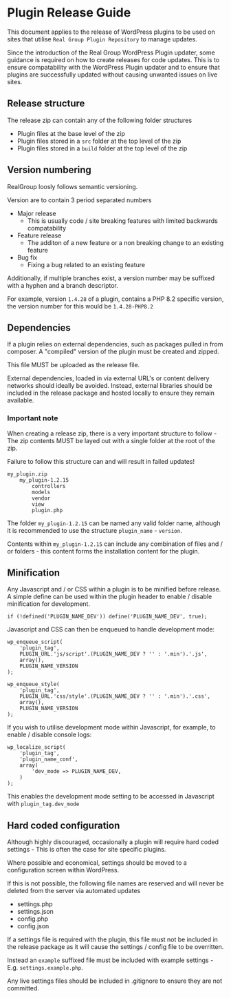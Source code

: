# Plugin Release Guide

This document applies to the release of WordPress plugins to be used on sites that utilise ```Real Group Plugin Repository``` to manage updates.

Since the introduction of the Real Group WordPress Plugin updater, some guidance is required on how to create releases for code updates. This is to ensure compatability with the WordPress Plugin updater and to ensure that plugins are successfully updated without causing unwanted issues on live sites.

## Release structure

The release zip can contain any of the following folder structures

* Plugin files at the base level of the zip
* Plugin files stored in a ```src``` folder at the top level of the zip
* Plugin files stored in a ```build``` folder at the top level of the zip

## Version numbering

RealGroup loosly follows semantic versioning.

Version are to contain 3 period separated numbers

* Major release
  * This is usually code / site breaking features with limited backwards compatability
* Feature release
  * The additon of a new feature or a non breaking change to an existing feature
* Bug fix
  * Fixing a bug related to an existing feature

Additionally, if multiple branches exist, a version number may be suffixed with a hyphen and a branch descriptor.

For example, version ```1.4.28``` of a plugin, contains a PHP 8.2 specific version, the version number for this would be ```1.4.28-PHP8.2```

## Dependencies

If a plugin relies on external dependencies, such as packages pulled in from composer. A "compiled" version of the plugin must be created and zipped. 

This file MUST be uploaded as the release file.

External dependencies, loaded in via external URL's or content delivery networks should ideally be avoided. Instead, external libraries should be included in the release package and hosted locally to ensure they remain available.

### Important note

When creating a release zip, there is a very important structure to follow - The zip contents MUST be layed out with a single folder at the root of the zip.

Failure to follow this structure can and will result in failed updates!

```
my_plugin.zip
    my_plugin-1.2.15
        controllers
        models
        vendor
        view
        plugin.php
```

The folder ```my_plugin-1.2.15``` can be named any valid folder name, although it is recommended to use the structure ```plugin_name``` - ```version```.

Contents within ```my_plugin-1.2.15``` can include any combination of files and / or folders - this content forms the installation content for the plugin.

## Minification

Any Javascript and / or CSS within a plugin is to be minified before release. A simple define can be used within the plugin header to enable / disable minification for development.

```if (!defined('PLUGIN_NAME_DEV')) define('PLUGIN_NAME_DEV', true);```

Javascript and CSS can then be enqueued to handle development mode:

```
wp_enqueue_script(
    'plugin_tag', 
    PLUGIN_URL.'js/script'.(PLUGIN_NAME_DEV ? '' : '.min').'.js', 
    array(), 
    PLUGIN_NAME_VERSION
);

wp_enqueue_style(
    'plugin_tag', 
    PLUGIN_URL.'css/style'.(PLUGIN_NAME_DEV ? '' : '.min').'.css', 
    array(), 
    PLUGIN_NAME_VERSION
);
```

If you wish to utilise development mode within Javascript, for example, to enable / disable console logs:

```
wp_localize_script(
    'plugin_tag',
    'plugin_name_conf',
    array(
        'dev_mode => PLUGIN_NAME_DEV,
    )
);
```

This enables the development mode setting to be accessed in Javascript with ```plugin_tag.dev_mode```

## Hard coded configuration

Although highly discouraged, occasionally a plugin will require hard coded settings - This is often the case for site specific plugins.

Where possible and economical, settings should be moved to a configuration screen within WordPress.

If this is not possible, the following file names are reserved and will never be deleted from the server via automated updates

* settings.php
* settings.json
* config.php
* config.json

If a settings file is required with the plugin, this file must not be included in the release package as it will cause the settings / config file to be overritten.

Instead an ```example``` suffixed file must be included with example settings - E.g. ```settings.example.php```.

Any live settings files should be included in .gitignore to ensure they are not committed.

